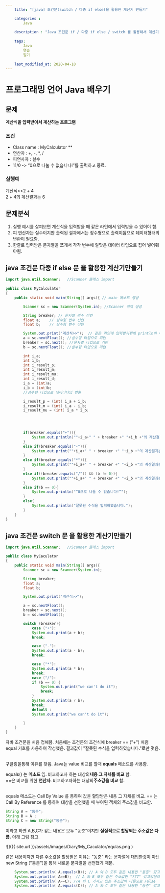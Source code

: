 ```yaml
---
    title: "[java] 조건문(switch / 다중 if else)을 활용한 계산기 만들기"

    categories : 
        Java
        
    description : "Java 조건문 if / 다중 if else / switch 를 활용해서 계산기 만들기"
    
    tags:
        Java
        연습
        일기
        
    last_modified_at: 2020-04-10
---
```

# 프로그래밍 언어 Java 배우기

## 문제 
**계산식을 입력받아서 계산하는 프로그램**<br/>

### 조건
* Class name : MyCalculator **
* 연산자 : +, -, *, /
* 피연사자 : 실수
* 11/0 -> “0으로 나눌 수 없습니다!”를 출력하고 종료.

### 실행예
계산식>>2 + 4<br/>
2 + 4의 계산결과는 6

## 문제분석
1. 실행 예시를 살펴보면 계산식을 입력받을 때 같은 라인에서 입력받을 수 있어야 함.
2. 피 연산자는 실수이지만 출력된 결과에서는 정수형으로 출력이됨으로 데이터형태의 변환이 필요함.
3. 한줄로 입력받은 문자열을 쪼개서 각각 변수에 알맞은 데이터 타입으로 집어 넣어줘야됨. 



## java 조건문 다중 if else 문 을 활용한 계산기만들기
```java
import java.util.Scanner;   //Scanner 클래스 import
 
public class MyCalculator
{
    public static void main(String[] args){ // main 메소드 생성

        Scanner sc = new Scanner(System.in); //Scanner 객체 생성

        String breaker; // 문자열 변수 선언
        float a;    // 실수형 변수 선언
        float b;    // 실수형 변수 선언

        System.out.print("계산식>>");  // 같은 라인에 입력받기위에 println이 아닌 print 사용
        a = sc.nextFloat(); //실수형 타입으로 리턴
        breaker = sc.next(); //문자열 타입으로 리턴
        b = sc.nextFloat(); //실수형 타입으로 리턴

        int i_a;
        int i_b;
        int i_result_p;
        int i_result_m;
        int i_result_mu;
        int i_result_d;
        i_a = (int)a;
        i_b = (int)b;
        //정수형 타입으로 데이터타입 변환        

        i_result_p = (int) i_a + i_b;
        i_result_m = (int) i_a - i_b;
        i_result_mu = (int) i_a * i_b;

       
        

        if(breaker.equals("+")){
            System.out.println(""+i_a+" " + breaker +" "+i_b +"의 계산결과는" +" " +(i_result_p));
        }
        else if(breaker.equals("-")){
            System.out.print(""+i_a+" " + breaker +" "+i_b +"의 계산결과는" +" " +(i_result_m));
        }
        else if(breaker.equals("*")){
            System.out.print(""+i_a+" " + breaker +" "+i_b +"의 계산결과는" +" " +(i_result_mu));
        }
        else if((breaker.equals("/")) && (b != 0)){
            System.out.print(""+i_a+" " + breaker +" "+i_b +"의 계산결과는" +" " +(a / b));
        }
        else if(b == 0){
            System.out.println("“0으로 나눌 수 없습니다!”");
        }
        else{
            System.out.println("잘못된 수식을 입력하였습니다.");
        }
    }
}

```
## java 조건문 switch 문 을 활용한 계산기만들기
```java
import java.util.Scanner;   //Scanner 클래스 import

public class MyCaculator
{
    public static void main(String[] args){
        Scanner sc = new Scanner(System.in);

        String breaker;
        float a;
        float b;

        System.out.print("계산식>>");

        a = sc.nextFloat();
        breaker = sc.next();
        b = sc.nextFloat();

        switch (breaker){
            case ("+"):
            System.out.print(a + b);
            break;

            case ("-"):
            System.out.print(a - b);
            break;

            case ("*"):
            System.out.print(a * b);
            break;
            case ("/"):
            if (b == 0) {
                System.out.print("we can't do it");
                break;
            }
            System.out.print(a / b);
            break;
            default :
            System.out.print("we can't do it");

        }
    }
}
```

자바 조건문을 처음 접해봄. 처음에는 조건문의 조건식에 breaker == ("+") 처럼 equal 기호를 사용하여 작성했음. 결과값이 "잘못된 수식을 입력하였습니다."로만 떳음.<br/><br/>

구글링을통해 이유를 찾음. Java는 value 비교를 할때 **equals** 메소드를 사용함.<br/>

equals() 는 **메소드** 임. 비교하고자 하는 대상의**내용 그 자체를 비교** 함. <br/>
==은 비교를 위한 **연산자**. 비교하고자하는 대상의**주소값을 비교** 함.
<br/>
<br/>

equals 메소드는 Call By Value 를 통하여 값을 할당받은 내용 그 자체를 비교. 
== 는 Call By Reference 를 통하여 대상을 선언했을 때 부여된 객체의 주소값을 비교함.<br/>

```java
String A = "동춘";
String B = A ;
String C = new String("동춘");
```
이라고 하면 A,B,C가 갖는 내용은 모두 "동춘"이지만 **실질적으로 할당되는 주소값은 다름.** 아래 그림 참고.

![]({{ site.url }}/assets/images/Diary/My_Caculator/equlas.png    )

같은 내용이지만 다른 주소값을 할당받은 이유는 "동춘" 라는 문자열에 대입한것이 아닌 new String ("동춘")을 통해 새로운 문자열을 선언했기 때문.

```java
    System.out.println( A.equals(B)); // A 와 B 모두 같은 내용인 "동춘" 갖고있음으로 True
    System.out.println( A==B);  // A 와 B 모두 같은 주소값인 "777" 갖고있음으로 True
    System.out.println( A==C); //A 와 C 가지고 있는 주소값이 다름으로 False
    System.out.println( A.equals(C)); // A 와 C 모두 같은 내용인 "동춘" 갖고있음으로 True
```


